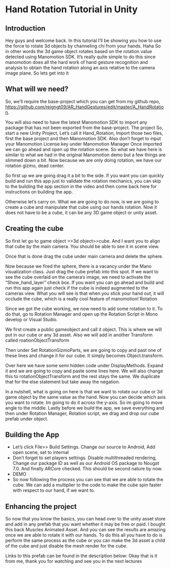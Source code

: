 # Hand Rotation Tutorial in Unity

## Introduction
Hey guys and welcome back. In this tutorial I’ll be showing you how to use the force to rotate 3d objects by channeling chi from your hands. Haha So in other words the 3d game object rotates based on the rotation value detected using Manomotion SDK.
It’s really quite simple to do this since manomotion does all the hard work of hand gesture recognition and analysis to obtain the hand rotation along an axis relative to the camera image plane.
So lets get into it


## What will we need?
So, we’ll require the base-project which you can get from my github repo, https://github.com/reigngt09/AR_HandGestures/edit/master/A_HandRotation.

You will also need to have the latest Manomotion SDK to import any package that has not been exported from the base-project.
The project
So, start a new Unity Project, Let’s call it Hand_Rotation, Import those two files, first the base project and then Manomotion SDK. Also don’t forget to input your Manomotion License key under Manomotion Manager
Once imported we can go ahead and open up the rotation scene. So what we have here is similar to what we had in the original Manomotion demo but a few things are slimmed down a bit. Now because we are only doing rotation, we have our rotation gizmo, dead center.

So first up we are going drag it a bit to the side. If you want you can quickly build and run this app just to validate the rotation mechanics, you can skip to the building the app section in the video and then come back here for instructions on building the app.

Otherwise let’s carry on. What we are going to do now, is we are going to create a cube and manipulate that cube using our hands rotation. Now it does not have to be a cube, it can be any 3D game object or unity asset.

## Creating the cube
So first let go to game object >>3d object>>cube. And I want you to align that cube by the main camera. You should be able to see it in scene view. 

Once that is done drag the cube under main camera and delete the sphere.

Now because we fired the sphere, there is a vacancy under the Mano visualization class. Just drag the cube prefab into this spot. If we want to see the cube overlaid on the camera’s image, we need to activate the “Show_hand_layer” check box.
If you want you can go ahead and build and run this app again just check if the cube is indeed augmented to the cameras view. What you will see is that when you stick your hand out, it will occlude the cube, which is a really cool feature of manomotion! 
Rotation

Since we got the cube working, we now need to add some rotation to it. To do that, go to Rotation Manager and open up the Rotation Script in Mono develop or Visual Studio.

We first create a public gameobject and call it object. This is where we will put in our cube or any 3d asset. Also we will add in another Transform called roationObjectTransform

Then under Set RotationGizmoParts, we are going to copy and past one of these lines and change it for our cube. It simply becomes Object.transform.

Over here we have some semi hidden code under DisplayMethods. Expand it and we are going to copy and paste some lines here. We will also change this to rotationObjectTransform and the rest stays the same. We duplicate that for the else statement but take away the negation. 

In a nutshell, what is going on here is that we want to rotate our cube or 3d game object by the same value as the hand. Now you can decide which axis you want to rotate. Im going to do it across the y-axis. So im going to move angle to the middle.
Lastly before we build the app, we save everything and then under Rotation Manager, Rotation script, we drag and drop our cube prefab under object.

## Building the App
*	Let’s click File>> Build Settings. Change our source to Android, Add open scene, set to internal
*	Don’t forget to set players settings. Disable multithreaded rendering, Change our package ID as well as our Android OS package to Nougat 7.0. And finally ARCore checked. This should be second nature by now.
*	DEMO
*	So now following the process you can see that we are able to rotate the cube. We can add a multiplier to the code to make the cube spin faster with respect to our hand, if we want to.

## Enhancing the project
So now that you know the basics, you can head over to the unity asset store and add in any prefab that you want whether it may be free or paid. I bought this back Muscles Animated Asset. And you can see the results are amazing once we are able to rotate it with our hands. To do this all you have to do is perform the same process as the cube or you can make the 3d asset a child of the cube and just disable the mesh render for the cube.

Links to this prefab can be found in the description below:
Okay that is it from me, thank you for watching and see you in the next lectures




